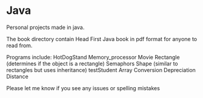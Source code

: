 # Java

Personal projects made in java. 

The book directory contain Head First Java book in pdf format for anyone to read from. 

Programs include:
HotDogStand
Memory_processor
Movie
Rectangle (determines if the object is a rectangle)
Semaphors
Shape (similar to rectangles but uses inheritance)
testStudent
Array
Conversion
Depreciation
Distance

Please let me know if you see any issues or spelling mistakes
